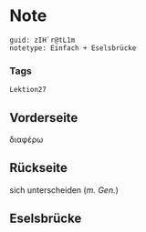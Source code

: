 # Note
```
guid: zIH`r@tL1m
notetype: Einfach + Eselsbrücke
```

### Tags
```
Lektion27
```

## Vorderseite
διαφέρω

## Rückseite
sich unterscheiden (<i>m. Gen.</i>)

## Eselsbrücke


